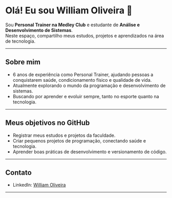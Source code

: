 # Olá! Eu sou William Oliveira 👋

Sou **Personal Trainer na Medley Club** e estudante de **Análise e Desenvolvimento de Sistemas**.  
Neste espaço, compartilho meus estudos, projetos e aprendizados na área de tecnologia.

---

## Sobre mim
- 6 anos de experiência como Personal Trainer, ajudando pessoas a conquistarem saúde, condicionamento físico e qualidade de vida.  
- Atualmente explorando o mundo da programação e desenvolvimento de sistemas.  
- Buscando por aprender e evoluir sempre, tanto no esporte quanto na tecnologia.

---

## Meus objetivos no GitHub
- Registrar meus estudos e projetos da faculdade.  
- Criar pequenos projetos de programação, conectando saúde e tecnologia.  
- Aprender boas práticas de desenvolvimento e versionamento de código.

---

## Contato
- LinkedIn: [William Oliveira](https://www.linkedin.com/in/WilliamOliveeira/)  

---

